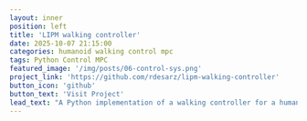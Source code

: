 ```yaml
---
layout: inner
position: left
title: 'LIPM walking controller'
date: 2025-10-07 21:15:00
categories: humanoid walking control mpc
tags: Python Control MPC
featured_image: '/img/posts/06-control-sys.png'
project_link: 'https://github.com/rdesarz/lipm-walking-controller'
button_icon: 'github'
button_text: 'Visit Project'
lead_text: "A Python implementation of a walking controller for a humanoid robot"
---
```


